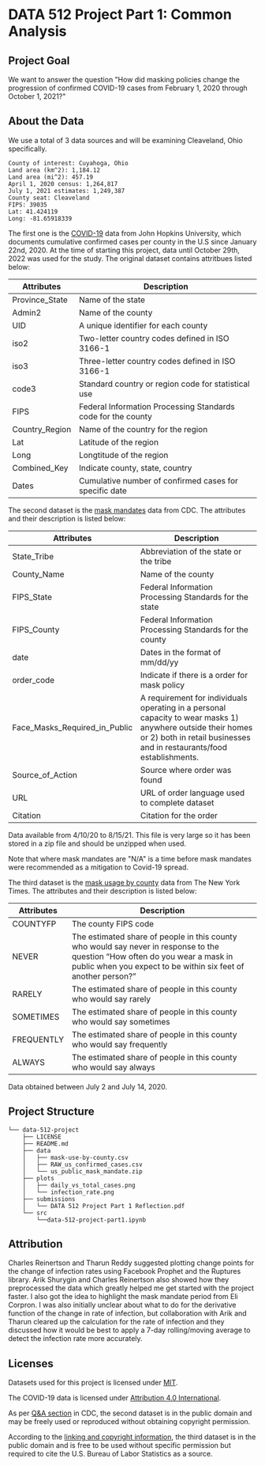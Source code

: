# DATA 512 Project Part 1: Common Analysis

## Project Goal
We want to answer the question "How did masking policies change the progression of confirmed COVID-19 cases from February 1, 2020 through October 1, 2021?"

## About the Data

We use a total of 3 data sources and will be examining Cleaveland, Ohio specifically. 

```
County of interest: Cuyahoga, Ohio
Land area (km^2): 1,184.12
Land area (mi^2): 457.19
April 1, 2020 census: 1,264,817
July 1, 2021 estimates: 1,249,387
County seat: Cleaveland
FIPS: 39035
Lat: 41.424119
Long: -81.65918339
```

The first one is the [COVID-19](https://www.kaggle.com/antgoldbloom/covid19-data-from-john-hopkins-university?select=RAW_us_confirmed_cases.csv) data from John Hopkins University, which documents cumulative confirmed cases per county in the U.S since January 22nd, 2020. At the time of starting this project, data until October 29th, 2022 was used for the study. The original dataset contains attritbues listed below:

| Attributes | Description |
| --- | --- |
| Province_State | Name of the state|
| Admin2| Name of the county |
| UID | A unique identifier for each county|
| iso2| Two-letter country codes defined in ISO 3166-1|
| iso3 | Three-letter country codes defined in ISO 3166-1|
| code3| Standard country or region code for statistical use |
| FIPS | Federal Information Processing Standards code for the county |
| Country_Region| Name of the country for the region |
| Lat | Latitude of the region |
| Long| Longtitude of the region |
| Combined_Key| Indicate county, state, country |
| Dates| Cumulative number of confirmed cases for specific date |

The second dataset is the [mask mandates](https://data.cdc.gov/Policy-Surveillance/U-S-State-and-Territorial-Public-Mask-Mandates-Fro/62d6-pm5i) data from CDC. The attributes and their description is listed below:

| Attributes | Description |
| --- | --- |
| State_Tribe | Abbreviation of the state or the tribe|
| County_Name| Name of the county |
| FIPS_State | Federal Information Processing Standards for the state|
| FIPS_County| Federal Information Processing Standards for the county|
| date | Dates in the format of mm/dd/yy|
| order_code| Indicate if there is a order for mask policy|
| Face_Masks_Required_in_Public | A requirement for individuals operating in a personal capacity to wear masks 1) anywhere outside their homes or 2) both in retail businesses and in restaurants/food establishments. |
| Source_of_Action| Source where order was found |
| URL| URL of order language used to complete dataset|
| Citation|Citation for the order|

Data available from 4/10/20 to 8/15/21. This file is very large so it has been stored in a zip file and should be unzipped when used.

Note that where mask mandates are "N/A" is a time before mask mandates were recommended as a mitigation to Covid-19 spread.


The third dataset is the [mask usage by county](https://github.com/nytimes/covid-19-data/tree/master/mask-use) data from The New York Times. The attributes and their description is listed below:

| Attributes | Description |
| --- | --- |
| COUNTYFP | The county FIPS code |   
| NEVER | The estimated share of people in this county who would say never in response to the question “How often do you wear a mask in public when you expect to be within six feet of another person?”   
| RARELY | The estimated share of people in this county who would say rarely | 
| SOMETIMES | The estimated share of people in this county who would say sometimes | 
| FREQUENTLY | The estimated share of people in this county who would say frequently |  
| ALWAYS | The estimated share of people in this county who would say always |

Data obtained between July 2 and July 14, 2020.

## Project Structure

```
└── data-512-project
    ├── LICENSE
    ├── README.md
    ├── data
    │   ├── mask-use-by-county.csv
    │   ├── RAW_us_confirmed_cases.csv
    │   └── us_public_mask_mandate.zip
    ├── plots
    │   ├── daily_vs_total_cases.png
    │   └── infection_rate.png
    ├── submissions
    │   └── DATA 512 Project Part 1 Reflection.pdf
    └── src
        └──data-512-project-part1.ipynb

```

## Attribution

Charles Reinertson and Tharun Reddy suggested plotting change points for the change of infection rates using Facebook Prophet and the Ruptures library. Arik Shurygin and Charles Reinertson also showed how they preprocessed the data which greatly helped me get started with the project faster. I also got the idea to highlight the mask mandate period from Eli Corpron. I was also initially unclear about what to do for the derivative function of the change in rate of infection, but collaboration with Arik and Tharun cleared up the calculation for the rate of infection and they discussed how it would be best to apply a 7-day rolling/moving average to detect the infection rate more accurately.

## Licenses
Datasets used for this project is licensed under [MIT](LICENSE).

The COVID-19 data is licensed under [Attribution 4.0 International](https://creativecommons.org/licenses/by/4.0/legalcode).

As per [Q&A section](https://www.cdc.gov/Other/policies.html) in CDC, the second dataset is in the public domain and may be freely used or reproduced without obtaining copyright permission. 

According to the [linking and copyright information](https://www.bls.gov/bls/linksite.htm), the third dataset is in the public domain and is free to be used without specific permission but required to cite the U.S. Bureau of Labor Statistics as a source.
